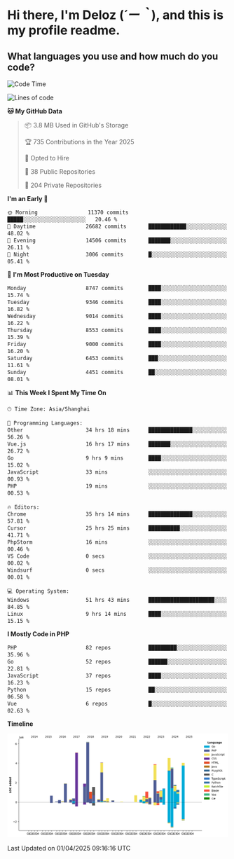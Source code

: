 # **Hi there, I'm Deloz (*´ー｀*), and this is my profile readme.**

## **What languages you use and how much do you code?**

<!--START_SECTION:waka-->
![Code Time](http://img.shields.io/badge/Code%20Time-6%2C045%20hrs%2022%20mins-blue)

![Lines of code](https://img.shields.io/badge/From%20Hello%20World%20I%27ve%20Written-50.3%20million%20lines%20of%20code-blue)

**🐱 My GitHub Data** 

> 📦 3.8 MB Used in GitHub's Storage 
 > 
> 🏆 735 Contributions in the Year 2025
 > 
> 💼 Opted to Hire
 > 
> 📜 38 Public Repositories 
 > 
> 🔑 204 Private Repositories 
 > 
**I'm an Early 🐤** 

```text
🌞 Morning                11370 commits       █████░░░░░░░░░░░░░░░░░░░░   20.46 % 
🌆 Daytime                26682 commits       ████████████░░░░░░░░░░░░░   48.02 % 
🌃 Evening                14506 commits       ███████░░░░░░░░░░░░░░░░░░   26.11 % 
🌙 Night                  3006 commits        █░░░░░░░░░░░░░░░░░░░░░░░░   05.41 % 
```
📅 **I'm Most Productive on Tuesday** 

```text
Monday                   8747 commits        ████░░░░░░░░░░░░░░░░░░░░░   15.74 % 
Tuesday                  9346 commits        ████░░░░░░░░░░░░░░░░░░░░░   16.82 % 
Wednesday                9014 commits        ████░░░░░░░░░░░░░░░░░░░░░   16.22 % 
Thursday                 8553 commits        ████░░░░░░░░░░░░░░░░░░░░░   15.39 % 
Friday                   9000 commits        ████░░░░░░░░░░░░░░░░░░░░░   16.20 % 
Saturday                 6453 commits        ███░░░░░░░░░░░░░░░░░░░░░░   11.61 % 
Sunday                   4451 commits        ██░░░░░░░░░░░░░░░░░░░░░░░   08.01 % 
```


📊 **This Week I Spent My Time On** 

```text
🕑︎ Time Zone: Asia/Shanghai

💬 Programming Languages: 
Other                    34 hrs 18 mins      ██████████████░░░░░░░░░░░   56.26 % 
Vue.js                   16 hrs 17 mins      ███████░░░░░░░░░░░░░░░░░░   26.72 % 
Go                       9 hrs 9 mins        ████░░░░░░░░░░░░░░░░░░░░░   15.02 % 
JavaScript               33 mins             ░░░░░░░░░░░░░░░░░░░░░░░░░   00.93 % 
PHP                      19 mins             ░░░░░░░░░░░░░░░░░░░░░░░░░   00.53 % 

🔥 Editors: 
Chrome                   35 hrs 14 mins      ██████████████░░░░░░░░░░░   57.81 % 
Cursor                   25 hrs 25 mins      ██████████░░░░░░░░░░░░░░░   41.71 % 
PhpStorm                 16 mins             ░░░░░░░░░░░░░░░░░░░░░░░░░   00.46 % 
VS Code                  0 secs              ░░░░░░░░░░░░░░░░░░░░░░░░░   00.02 % 
Windsurf                 0 secs              ░░░░░░░░░░░░░░░░░░░░░░░░░   00.01 % 

💻 Operating System: 
Windows                  51 hrs 43 mins      █████████████████████░░░░   84.85 % 
Linux                    9 hrs 14 mins       ████░░░░░░░░░░░░░░░░░░░░░   15.15 % 
```

**I Mostly Code in PHP** 

```text
PHP                      82 repos            █████████░░░░░░░░░░░░░░░░   35.96 % 
Go                       52 repos            ██████░░░░░░░░░░░░░░░░░░░   22.81 % 
JavaScript               37 repos            ████░░░░░░░░░░░░░░░░░░░░░   16.23 % 
Python                   15 repos            ██░░░░░░░░░░░░░░░░░░░░░░░   06.58 % 
Vue                      6 repos             █░░░░░░░░░░░░░░░░░░░░░░░░   02.63 % 
```



**Timeline**

![Lines of Code chart](https://raw.githubusercontent.com/deloz/deloz/main/assets/bar_graph.png)


 Last Updated on 01/04/2025 09:16:16 UTC
<!--END_SECTION:waka-->
